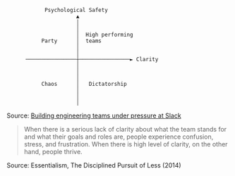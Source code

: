```
            Psychological Safety                  
                      ▲                           
                      │                           
                      │                           
                      │  High performing          
           Party      │  teams                    
                      │                           
                      │                           
      ────────────────┼────────────────► Clarity  
                      │                           
                      │                           
                      │                           
           Chaos      │   Dictatorship            
                      │                           
                      │                           
                      │                           
```

Source: [Building engineering teams under pressure at Slack](https://learning.oreilly.com/case-studies/dev-ops/building-engineering-teams-und/9781491991336-video318233/)

> When there is a serious lack of clarity about what the team stands for and what their goals and roles are, people experience confusion, stress, and frustration. When there is high level of clarity, on the other hand, people thrive.

Source: Essentialism, The Disciplined Pursuit of Less (2014)
